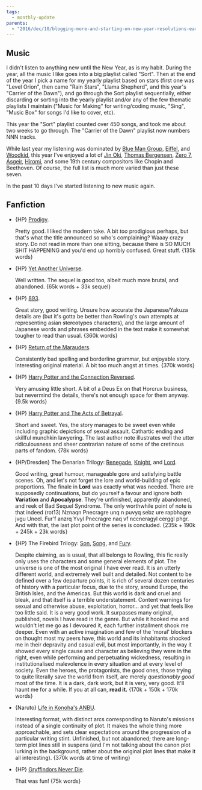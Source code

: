 ```yaml
---
tags:
  - monthly-update
parents:
  - "2016/dec/10/blogging-more-and-starting-on-new-year-resolutions-early"
---
```


## Music

I didn't listen to anything new until the New Year, as is my habit. During the
year, all the music I like goes into a big playlist called "Sort". Then at the
end of the year I pick a name for my yearly playlist based on stars (first one
was "Level Orion", then came "Rain Stars", "Llama Shepherd", and this year's
"Carrier of the Dawn"), and go through the Sort playlist sequentially, either
discarding or sorting into the yearly playlist and/or any of the few thematic
playlists I maintain ("Music for Making" for writing/coding music, "Sing",
"Music Box" for songs I'd like to cover, etc).

This year the "Sort" playlist counted over 450 songs, and took me about two
weeks to go through. The "Carrier of the Dawn" playlist now numbers NNN tracks.

While last year my listening was dominated by [Blue Man Group], [Eiffel], and
[Woodkid], this year I've enjoyed a lot of [Jin Oki], [Thomas Bergensen], [Zero
7], [Ásgeir], [Hiromi], and some 19th century compositors like Chopin and
Beethoven. Of course, the full list is much more varied than just these seven.

In the past 10 days I've started listening to new music again.

[Blue Man Group]: https://www.blueman.com/
[Eiffel]: http://www.eiffelnews.com/
[Woodkid]: http://www.woodkid.com/
[Jin Oki]: http://jinoki.net/
[Thomas Bergensen]: http://www.thomasbergersen.com/
[Zero 7]: http://zero7.co.uk
[Ásgeir]: https://www.asgeirmusic.com/
[Hiromi]: http://www.hiromiuehara.com/

## Fanfiction

- {HP} [Prodigy](https://www.fanfiction.net/s/3415504/1/Prodigy).

  Pretty good. I liked the modern take. A bit *too* prodigious perhaps, but
  that's what the title announced so who's complaining? Waaay crazy story. Do
  not read in more than one sitting, because there is SO MUCH SHIT HAPPENING
  and you'd end up horribly confused. Great stuff. {135k words}

- {HP} [Yet Another Universe](https://www.fanfiction.net/s/6320683/1/Yet-Another-Universe).

  Well written. The sequel is good too, albeit much more brutal, and abandoned.
  {65k words + 33k sequel}

- {HP} [893](https://www.fanfiction.net/s/7161848/1/893).

  Great story, good writing. Unsure how accurate the Japanese/Yakuza details
  are (but it's gotta be better than Rowling's own attempts at representing
  asian ~~stereotypes~~ characters), and the large amount of Japanese words and
  phrases embedded in the text make it somewhat tougher to read than usual.
  {360k words}

- {HP} [Return of the Marauders](https://www.fanfiction.net/s/5856625/1/The-Return-of-the-Marauders).

  Consistently bad spelling and borderline grammar, but enjoyable story.
  Interesting original material. A bit too much angst at times. {370k words}

- {HP} [Harry Potter and the Connection Reversed](https://www.fanfiction.net/s/9132770/1/Harry-Potter-and-the-Connection-Reversed).

  Very amusing little short. A bit of a Deus Ex on that Horcrux business, but
  nevermind the details, there's not enough space for them anyway. {9.5k words}

- {HP} [Harry Potter and The Acts of Betrayal](https://www.fanfiction.net/s/3807777/1/Harry-Potter-and-The-Acts-of-Betrayal).

  Short and sweet. Yes, the story manages to be sweet even while including
  graphic depictions of sexual assault. Cathartic ending and skillful munchkin
  lawyering. The last author note illustrates well the utter ridiculousness and
  sheer contrarian nature of some of the cretinous parts of fandom. {78k words}

- {HP/Dresden} The Denarian Trilogy: [Renegade](https://www.fanfiction.net/s/3473224/1/The-Denarian-Renegade), [Knight](https://www.fanfiction.net/s/3856581/1/The-Denarian-Knight), and [Lord](https://www.fanfiction.net/s/4359957/1/The-Denarian-Lord).

  Good writing, great humour, manageable gore and satisfying battle scenes. Oh,
  and let's not forget the lore and world-building of epic proportions. The
  finale in **Lord** was exactly what was needed. There are supposedly
  continuations, but do yourself a favour and ignore both **Variation** and
  **Apocalypse**. They're unfinished, apparently abandoned, and reek of Bad
  Sequel Syndrome. The only worthwhile point of note is that indeed (rot13)
  Nznaqn Pnecragre unq n puvyq sebz ure rapbhagre jvgu Uneel. Fur'f anzrq Yvyl
  Pnecragre naq vf nccneragyl cerggl phgr. And with that, the last plot point
  of the series is concluded. {235k + 190k + 245k + 23k words}

- {HP} The Firebird Trilogy: [Son](https://www.fanfiction.net/s/8629685/1/Firebird-s-Son-Book-I-of-the-Firebird-Trilogy), [Song](https://www.fanfiction.net/s/9646669/1/Firebird-s-Song-Book-II-of-the-Firebird-Trilogy), and [Fury](https://www.fanfiction.net/s/10373959/1/Firebird-s-Fury-Book-III-of-the-Firebird-Trilogy).

  Despite claiming, as is usual, that all belongs to Rowling, this fic really
  only uses the characters and some general elements of plot. The universe is
  one of the most original I have ever read. It is an utterly different world,
  and extremely well built and detailed. Not content to be defined over a few
  departure points, it is rich of several dozen centuries of history with a
  particular focus, due to the story, around Europe, the British Isles, and the
  Americas. But this world is dark and cruel and bleak, and that itself is a
  terrible understatement. Content warnings for sexual and otherwise abuse,
  exploitation, horror... and yet that feels like too little said. It is a very
  good work. It surpasses many original, published, novels I have read in the
  genre. But while it hooked me and wouldn't let me go as I devoured it, each
  further installment shook me deeper. Even with an active imagination and few
  of the 'moral' blockers on thought most my peers have, this world and its
  inhabitants shocked me in their depravity and casual evil, but most
  importantly, in the way it showed every single cause and character as
  believing they were in the right, even while performing and perpetuating
  wickedness, resulting in institutionalised malevolence in every situation and
  at every level of society. Even the heroes, the protagonists, the good ones,
  those trying to quite literally save the world from itself, are merely
  _questionably good_ most of the time. It is a dark, dark work, but it is
  very, very good. It'll haunt me for a while. If you at all can, **read it.**
  {170k + 150k + 170k words}

- {Naruto} [Life in Konoha's ANBU](https://www.fanfiction.net/s/7977390/1/Life-in-Konoha-s-ANBU).

  Interesting format, with distinct arcs corresponding to Naruto's missions
  instead of a single continuity of plot. It makes the whole thing more
  approachable, and sets clear expectations around the progression of a
  particular writing stint. Unfinished, but not abandoned; there are long-term
  plot lines still in suspens (and I'm not talking about the canon plot lurking
  in the background, rather about the original plot lines that make it all
  interesting). {370k words at time of writing}

- {HP} [Gryffindors Never Die](https://www.fanfiction.net/s/6452481/1/Gryffindors-Never-Die).

  That was fun! {75k words}

